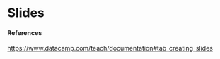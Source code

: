 # Slides

<TO BE DONE>

#### References

https://www.datacamp.com/teach/documentation#tab_creating_slides